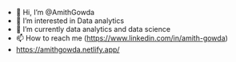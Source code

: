 - 👋 Hi, I’m @AmithGowda
- 👀 I’m interested in Data analytics
- 🌱 I’m currently data analytics and data science
- 📫 How to reach me (https://www.linkedin.com/in/amith-gowda)
- https://amithgowda.netlify.app/
<!---
AmithGowda04/AmithGowda04 is a ✨ special ✨ repository because its `README.md` (this file) appears on your GitHub profile.
You can click the Preview link to take a look at your changes.
--->
